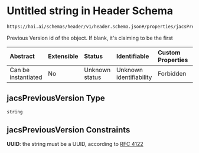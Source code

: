 # Untitled string in Header Schema

```txt
https://hai.ai/schemas/header/v1/header.schema.json#/properties/jacsPreviousVersion
```

Previous Version id of the object. If blank, it's claiming to be the first

| Abstract            | Extensible | Status         | Identifiable            | Custom Properties | Additional Properties | Access Restrictions | Defined In                                                                            |
| :------------------ | :--------- | :------------- | :---------------------- | :---------------- | :-------------------- | :------------------ | :------------------------------------------------------------------------------------ |
| Can be instantiated | No         | Unknown status | Unknown identifiability | Forbidden         | Allowed               | none                | [header.schema.json\*](../../out/header/v1/header.schema.json "open original schema") |

## jacsPreviousVersion Type

`string`

## jacsPreviousVersion Constraints

**UUID**: the string must be a UUID, according to [RFC 4122](https://tools.ietf.org/html/rfc4122 "check the specification")

